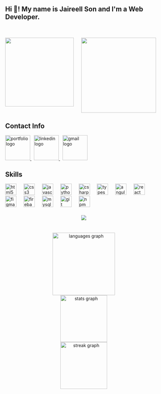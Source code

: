 <h2 align="left">Hi 👋! My name is Jaireell Son  and I'm a Web Developer.</h2>

###
&nbsp;
<br clear="both">

<img align="left" height="220" src="https://media0.giphy.com/media/v1.Y2lkPTc5MGI3NjExbTdzZ24yb2tjOGczNTh3dDdmaXJmOGMyeGxqanB6NmpkMmNkZWV3diZlcD12MV9pbnRlcm5hbF9naWZfYnlfaWQmY3Q9Zw/GghGKaZ8JeHJx0apQC/giphy.gif"  /><div align="center">
  <img height="240" src="https://gifdb.com/images/high/matrix-code-purple-hacking-glitch-7bx7559lth2twmnk.gif"  />
</div>

###

<h2>Contact Info</h2>

<div align="left">
  <a href="https://kaizers08.github.io/Angular_Portfolio/" target="_blank">
    <img src="https://img.shields.io/static/v1?message=Portfolio&logo=github&label=&color=1abc9c&logoColor=white&labelColor=&style=flat" height="80" alt="portfolio logo"  />
  </a>
&nbsp;
  <a href="https://www.linkedin.com/in/jaireell-son-regala-988744360/" target="_blank">
    <img src="https://img.shields.io/static/v1?message=LinkedIn&logo=linkedin&label=&color=0077B5&logoColor=white&labelColor=&style=flat" height="80" alt="linkedin logo"  />
  </a>
&nbsp;
  <a href="https://mail.google.com/mail/?view=cm&fs=1&to=jaireellson.regala@gmail.com" target="_blank">
    <img src="https://img.shields.io/static/v1?message=Gmail&logo=gmail&label=&color=D14836&logoColor=white&labelColor=&style=flat" height="80" alt="gmail logo"  />
  </a>
  
</div>

###

<h2>Skills</h2>

<div align="left">
  <img src="https://cdn.jsdelivr.net/gh/devicons/devicon/icons/html5/html5-original.svg" height="36" alt="html5 logo"  />
  <img width="15" />
  <img src="https://cdn.jsdelivr.net/gh/devicons/devicon/icons/css3/css3-original.svg" height="36" alt="css3 logo"  />
  <img width="15" />
  <img src="https://cdn.jsdelivr.net/gh/devicons/devicon/icons/javascript/javascript-original.svg" height="36" alt="javascript logo"  />
  <img width="15" />
  <img src="https://cdn.jsdelivr.net/gh/devicons/devicon/icons/python/python-original.svg" height="36" alt="python logo"  />
  <img width="15" />
  <img src="https://cdn.jsdelivr.net/gh/devicons/devicon/icons/csharp/csharp-original.svg" height="36" alt="csharp logo"  />
  <img width="15" />
  <img src="https://cdn.jsdelivr.net/gh/devicons/devicon/icons/typescript/typescript-original.svg" height="36" alt="typescript logo"  />
  <img width="15" />
  <img src="https://cdn.jsdelivr.net/gh/devicons/devicon/icons/angularjs/angularjs-original.svg" height="36" alt="angularjs logo"  />
  <img width="15" />
  <img src="https://cdn.jsdelivr.net/gh/devicons/devicon/icons/react/react-original.svg" height="36" alt="react logo"  />
  <img width="15" />
  <img src="https://cdn.jsdelivr.net/gh/devicons/devicon/icons/figma/figma-original.svg" height="36" alt="figma logo"  />
  <img width="15" />
  <img src="https://cdn.jsdelivr.net/gh/devicons/devicon/icons/firebase/firebase-plain.svg" height="36" alt="firebase logo"  />
  <img width="15" />
  <img src="https://cdn.jsdelivr.net/gh/devicons/devicon/icons/mysql/mysql-original.svg" height="36" alt="mysql logo"  />
  <img width="15" />
  <img src="https://cdn.jsdelivr.net/gh/devicons/devicon/icons/git/git-original.svg" height="36" alt="git logo"  />
  <img width="15" />
  <img src="https://cdn.jsdelivr.net/gh/devicons/devicon/icons/npm/npm-original-wordmark.svg" height="36" alt="npm logo"  />
</div>

###

<div align="center">
  <img src="https://visitor-badge.laobi.icu/badge?page_id=Kaizers08.Kaizers08&"  />
</div>

###

<br>
<div align="center">
  <img src="https://github-readme-stats.vercel.app/api/top-langs?username=Kaizers08&locale=en&hide_title=false&layout=compact&card_width=320&langs_count=5&theme=tokyonight&hide_border=true" height="200" alt="languages graph"  />
  <br>
  <img src="https://github-readme-stats.vercel.app/api?username=Kaizers08&hide_title=true&hide_rank=false&show_icons=true&include_all_commits=true&count_private=true&disable_animations=false&theme=tokyonight&locale=en&hide_border=true" height="150" alt="stats graph"  />
  <br>
  <img src="https://streak-stats.demolab.com?user=Kaizers08&locale=en&mode=weekly&theme=tokyonight&hide_border=true&border_radius=5" height="150" alt="streak graph"  />
</div>

###
